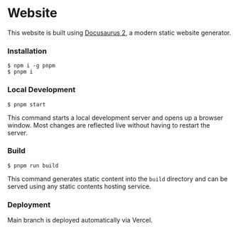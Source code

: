 # Website

This website is built using [Docusaurus 2](https://docusaurus.io/), a modern static website generator.

### Installation

```
$ npm i -g pnpm
$ pnpm i
```

### Local Development

```
$ pnpm start
```

This command starts a local development server and opens up a browser window. Most changes are reflected live without having to restart the server.

### Build

```
$ pnpm run build
```

This command generates static content into the `build` directory and can be served using any static contents hosting service.

### Deployment

Main branch is deployed automatically via Vercel.
